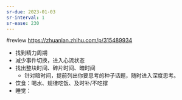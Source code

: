 ```yaml
---
sr-due: 2023-01-03
sr-interval: 1
sr-ease: 230
---
```


#review 
https://zhuanlan.zhihu.com/p/315489934
- 找到精力周期
- 减少事件切换，进入心流状态
- 找出整块时间、碎片时间、暗时间
	- 针对暗时间，提前列出你要思考的种子话题，随时进入深度思考。
- 饮食：喝水、规律吃饭、及时补/不吃撑
- 睡觉：